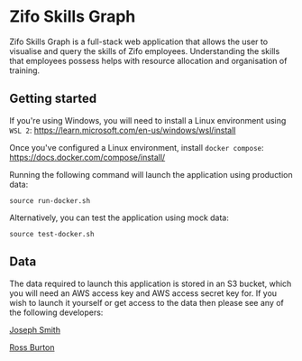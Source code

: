 # Zifo Skills Graph

Zifo Skills Graph is a full-stack web application that allows the user to visualise and query the skills of Zifo employees. Understanding the skills that employees possess helps with resource allocation and organisation of training.

## Getting started

If you're using Windows, you will need to install a Linux environment using `WSL 2`: https://learn.microsoft.com/en-us/windows/wsl/install

Once you've configured a Linux environment, install `docker compose`: https://docs.docker.com/compose/install/

Running the following command will launch the application using production data:
```
source run-docker.sh
```

Alternatively, you can test the application using mock data:
```
source test-docker.sh
```

## Data

The data required to launch this application is stored in an S3 bucket, which you will need an AWS access key and AWS access secret key for. If you wish to launch it yourself or get access to the data then please see any of the following developers:

[Joseph Smith](mailto:joe.smith@zifornd.com)

[Ross Burton](mailto:ross.burton@zifornd.com)